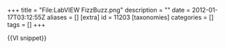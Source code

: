 +++
title = "File:LabVIEW FizzBuzz.png"
description = ""
date = 2012-01-17T03:12:55Z
aliases = []
[extra]
id = 11203
[taxonomies]
categories = []
tags = []
+++

{{VI snippet}}

